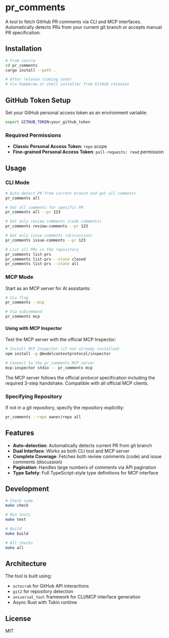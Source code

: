 # pr_comments

A tool to fetch GitHub PR comments via CLI and MCP interfaces. Automatically detects PRs from your current git branch or accepts manual PR specification.

## Installation

```bash
# From source
cd pr_comments
cargo install --path .

# After release (coming soon)
# Via homebrew or shell installer from GitHub releases
```

## GitHub Token Setup

Set your GitHub personal access token as an environment variable:

```bash
export GITHUB_TOKEN=your_github_token
```

### Required Permissions

- **Classic Personal Access Token**: `repo` scope
- **Fine-grained Personal Access Token**: `pull-requests: read` permission

## Usage

### CLI Mode

```bash
# Auto-detect PR from current branch and get all comments
pr_comments all

# Get all comments for specific PR
pr_comments all --pr 123

# Get only review comments (code comments)
pr_comments review-comments --pr 123

# Get only issue comments (discussion)
pr_comments issue-comments --pr 123

# List all PRs in the repository
pr_comments list-prs
pr_comments list-prs --state closed
pr_comments list-prs --state all
```

### MCP Mode

Start as an MCP server for AI assistants:

```bash
# Via flag
pr_comments --mcp

# Via subcommand
pr_comments mcp
```

#### Using with MCP Inspector

Test the MCP server with the official MCP Inspector:

```bash
# Install MCP Inspector (if not already installed)
npm install -g @modelcontextprotocol/inspector

# Connect to the pr_comments MCP server
mcp-inspector stdio -- pr_comments mcp
```

The MCP server follows the official protocol specification including the required 3-step handshake. Compatible with all official MCP clients.

### Specifying Repository

If not in a git repository, specify the repository explicitly:

```bash
pr_comments --repo owner/repo all
```

## Features

- **Auto-detection**: Automatically detects current PR from git branch
- **Dual Interface**: Works as both CLI tool and MCP server
- **Complete Coverage**: Fetches both review comments (code) and issue comments (discussion)
- **Pagination**: Handles large numbers of comments via API pagination
- **Type Safety**: Full TypeScript-style type definitions for MCP interface

## Development

```bash
# Check code
make check

# Run tests
make test

# Build
make build

# All checks
make all
```

## Architecture

The tool is built using:
- `octocrab` for GitHub API interactions
- `git2` for repository detection
- `universal_tool` framework for CLI/MCP interface generation
- Async Rust with Tokio runtime

## License

MIT